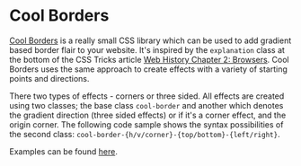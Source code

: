 # Cool Borders

[Cool Borders](https://github.com/anthony-dee/cool-borders) is a really small CSS library which can be used to add gradient based border flair to your website.
It's inspired by the `explanation` class at the bottom of the CSS Tricks article [Web History Chapter 2: Browsers](https://css-tricks.com/chapter-2-browsers/). Cool Borders uses the same approach to create effects with a variety of starting points and directions.

There two types of effects - corners or three sided. All effects are created using two classes; the base class `cool-border` and another which denotes the gradient direction (three sided effects) or if it's a corner effect, and the origin corner. The following code sample shows the syntax possibilities of the second class: `cool-border-{h/v/corner}-{top/bottom}-{left/right}`.

Examples can be found [here](https://www.cryomagma.co.uk/cool-borders).
